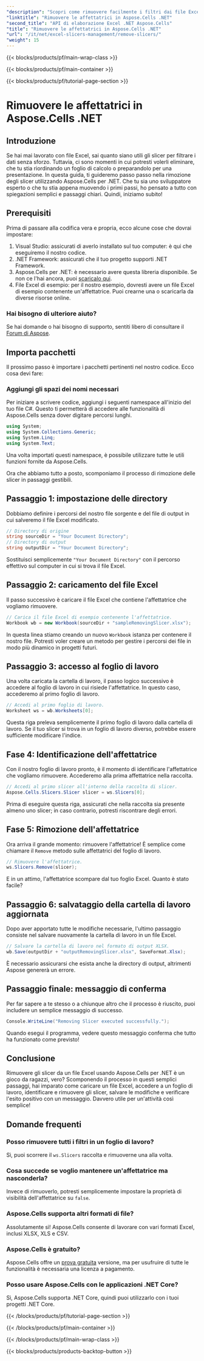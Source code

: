 ```yaml
---
"description": "Scopri come rimuovere facilmente i filtri dai file Excel utilizzando Aspose.Cells per .NET con la nostra guida dettagliata passo dopo passo."
"linktitle": "Rimuovere le affettatrici in Aspose.Cells .NET"
"second_title": "API di elaborazione Excel .NET Aspose.Cells"
"title": "Rimuovere le affettatrici in Aspose.Cells .NET"
"url": "/it/net/excel-slicers-management/remove-slicers/"
"weight": 15
---
```


{{< blocks/products/pf/main-wrap-class >}}

{{< blocks/products/pf/main-container >}}

{{< blocks/products/pf/tutorial-page-section >}}

# Rimuovere le affettatrici in Aspose.Cells .NET

## Introduzione
Se hai mai lavorato con file Excel, sai quanto siano utili gli slicer per filtrare i dati senza sforzo. Tuttavia, ci sono momenti in cui potresti volerli eliminare, che tu stia riordinando un foglio di calcolo o preparandolo per una presentazione. In questa guida, ti guideremo passo passo nella rimozione degli slicer utilizzando Aspose.Cells per .NET. Che tu sia uno sviluppatore esperto o che tu stia appena muovendo i primi passi, ho pensato a tutto con spiegazioni semplici e passaggi chiari. Quindi, iniziamo subito!
## Prerequisiti
Prima di passare alla codifica vera e propria, ecco alcune cose che dovrai impostare:
1. Visual Studio: assicurati di averlo installato sul tuo computer: è qui che eseguiremo il nostro codice.
2. .NET Framework: assicurati che il tuo progetto supporti .NET Framework.
3. Aspose.Cells per .NET: è necessario avere questa libreria disponibile. Se non ce l'hai ancora, puoi [scaricalo qui](https://releases.aspose.com/cells/net/).
4. File Excel di esempio: per il nostro esempio, dovresti avere un file Excel di esempio contenente un'affettatrice. Puoi crearne una o scaricarla da diverse risorse online.
### Hai bisogno di ulteriore aiuto?
Se hai domande o hai bisogno di supporto, sentiti libero di consultare il [Forum di Aspose](https://forum.aspose.com/c/cells/9).
## Importa pacchetti
Il prossimo passo è importare i pacchetti pertinenti nel nostro codice. Ecco cosa devi fare:
### Aggiungi gli spazi dei nomi necessari
Per iniziare a scrivere codice, aggiungi i seguenti namespace all'inizio del tuo file C#. Questo ti permetterà di accedere alle funzionalità di Aspose.Cells senza dover digitare percorsi lunghi.
```csharp
using System;
using System.Collections.Generic;
using System.Linq;
using System.Text;
```
Una volta importati questi namespace, è possibile utilizzare tutte le utili funzioni fornite da Aspose.Cells.

Ora che abbiamo tutto a posto, scomponiamo il processo di rimozione delle slicer in passaggi gestibili.
## Passaggio 1: impostazione delle directory
Dobbiamo definire i percorsi del nostro file sorgente e del file di output in cui salveremo il file Excel modificato.
```csharp
// Directory di origine
string sourceDir = "Your Document Directory";
// Directory di output
string outputDir = "Your Document Directory";
```
Sostituisci semplicemente `"Your Document Directory"` con il percorso effettivo sul computer in cui si trova il file Excel.
## Passaggio 2: caricamento del file Excel
Il passo successivo è caricare il file Excel che contiene l'affettatrice che vogliamo rimuovere.
```csharp
// Carica il file Excel di esempio contenente l'affettatrice.
Workbook wb = new Workbook(sourceDir + "sampleRemovingSlicer.xlsx");
```
In questa linea stiamo creando un nuovo `Workbook` istanza per contenere il nostro file. Potresti voler creare un metodo per gestire i percorsi dei file in modo più dinamico in progetti futuri.
## Passaggio 3: accesso al foglio di lavoro
Una volta caricata la cartella di lavoro, il passo logico successivo è accedere al foglio di lavoro in cui risiede l'affettatrice. In questo caso, accederemo al primo foglio di lavoro.
```csharp
// Accedi al primo foglio di lavoro.
Worksheet ws = wb.Worksheets[0];
```
Questa riga preleva semplicemente il primo foglio di lavoro dalla cartella di lavoro. Se il tuo slicer si trova in un foglio di lavoro diverso, potrebbe essere sufficiente modificare l'indice.
## Fase 4: Identificazione dell'affettatrice
Con il nostro foglio di lavoro pronto, è il momento di identificare l'affettatrice che vogliamo rimuovere. Accederemo alla prima affettatrice nella raccolta.
```csharp
// Accedi al primo slicer all'interno della raccolta di slicer.
Aspose.Cells.Slicers.Slicer slicer = ws.Slicers[0];
```
Prima di eseguire questa riga, assicurati che nella raccolta sia presente almeno uno slicer; in caso contrario, potresti riscontrare degli errori.
## Fase 5: Rimozione dell'affettatrice
Ora arriva il grande momento: rimuovere l'affettatrice! È semplice come chiamare il `Remove` metodo sulle affettatrici del foglio di lavoro.
```csharp
// Rimuovere l'affettatrice.
ws.Slicers.Remove(slicer);
```
E in un attimo, l'affettatrice scompare dal tuo foglio Excel. Quanto è stato facile?
## Passaggio 6: salvataggio della cartella di lavoro aggiornata
Dopo aver apportato tutte le modifiche necessarie, l'ultimo passaggio consiste nel salvare nuovamente la cartella di lavoro in un file Excel.
```csharp
// Salvare la cartella di lavoro nel formato di output XLSX.
wb.Save(outputDir + "outputRemovingSlicer.xlsx", SaveFormat.Xlsx);
```
È necessario assicurarsi che esista anche la directory di output, altrimenti Aspose genererà un errore. 
## Passaggio finale: messaggio di conferma
Per far sapere a te stesso o a chiunque altro che il processo è riuscito, puoi includere un semplice messaggio di successo.
```csharp
Console.WriteLine("Removing Slicer executed successfully.");
```
Quando esegui il programma, vedere questo messaggio conferma che tutto ha funzionato come previsto!
## Conclusione
Rimuovere gli slicer da un file Excel usando Aspose.Cells per .NET è un gioco da ragazzi, vero? Scomponendo il processo in questi semplici passaggi, hai imparato come caricare un file Excel, accedere a un foglio di lavoro, identificare e rimuovere gli slicer, salvare le modifiche e verificare l'esito positivo con un messaggio. Davvero utile per un'attività così semplice!
## Domande frequenti
### Posso rimuovere tutti i filtri in un foglio di lavoro?
Sì, puoi scorrere il `ws.Slicers` raccolta e rimuoverne una alla volta.
### Cosa succede se voglio mantenere un'affettatrice ma nasconderla?
Invece di rimuoverlo, potresti semplicemente impostare la proprietà di visibilità dell'affettatrice su `false`.
### Aspose.Cells supporta altri formati di file?
Assolutamente sì! Aspose.Cells consente di lavorare con vari formati Excel, inclusi XLSX, XLS e CSV.
### Aspose.Cells è gratuito?
Aspose.Cells offre un [prova gratuita](https://releases.aspose.com/) versione, ma per usufruire di tutte le funzionalità è necessaria una licenza a pagamento.
### Posso usare Aspose.Cells con le applicazioni .NET Core?
Sì, Aspose.Cells supporta .NET Core, quindi puoi utilizzarlo con i tuoi progetti .NET Core.

{{< /blocks/products/pf/tutorial-page-section >}}

{{< /blocks/products/pf/main-container >}}

{{< /blocks/products/pf/main-wrap-class >}}

{{< blocks/products/products-backtop-button >}}